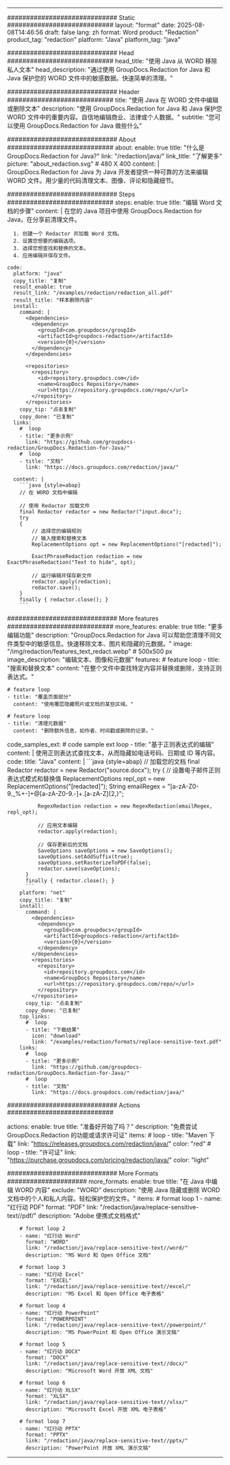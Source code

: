 
---
############################# Static ############################
layout: "format"
date:  2025-08-08T14:46:56
draft: false
lang: zh
format: Word
product: "Redaction"
product_tag: "redaction"
platform: "Java"
platform_tag: "java"

############################# Head ############################
head_title: "使用 Java 从 WORD 移除私人文本"
head_description: "通过使用 GroupDocs.Redaction for Java 和 Java 保护您的 WORD 文件中的敏感数据。快速简单的清理。"

############################# Header ############################
title: "使用 Java 在 WORD 文件中编辑或删除文本" 
description: "使用 GroupDocs.Redaction for Java 和 Java 保护您 WORD 文件中的重要内容。自信地编辑商业、法律或个人数据。"
subtitle: "您可以使用 GroupDocs.Redaction for Java 做些什么" 

############################# About ############################
about:
    enable: true
    title: "什么是 GroupDocs.Redaction for Java?"
    link: "/redaction/java/"
    link_title: "了解更多"
    picture: "about_redaction.svg" # 480 X 400
    content: |
       GroupDocs.Redaction for Java 为 Java 开发者提供一种可靠的方法来编辑 WORD 文件。用少量的代码清理文本、图像、评论和隐藏细节。

############################# Steps ############################
steps:
    enable: true
    title: "编辑 Word 文档的步骤"
    content: |
      在您的 Java 项目中使用 GroupDocs.Redaction for Java，在分享前清理文件。
      
      1. 创建一个 Redactor 并加载 Word 文档。
      2. 设置您想要的编辑选项。
      3. 选择您想查找和替换的文本。
      4. 应用编辑并保存文件。
   
    code:
      platform: "java"
      copy_title: "复制"
      result_enable: true
      result_link: "/examples/redaction/redaction_all.pdf"
      result_title: "样本删除内容"
      install:
        command: |
          <dependencies>
            <dependency>
              <groupId>com.groupdocs</groupId>
              <artifactId>groupdocs-redaction</artifactId>
              <version>{0}</version>
            </dependency>
          </dependencies>

          <repositories>
            <repository>
              <id>repository.groupdocs.com</id>
              <name>GroupDocs Repository</name>
              <url>https://repository.groupdocs.com/repo/</url>
            </repository>
          </repositories>
        copy_tip: "点击复制"
        copy_done: "已复制"
      links:
        #  loop
        - title: "更多示例"
          link: "https://github.com/groupdocs-redaction/GroupDocs.Redaction-for-Java/"
        #  loop
        - title: "文档"
          link: "https://docs.groupdocs.com/redaction/java/"
          
      content: |
        ```java {style=abap}
        // 在 WORD 文档中编辑

        // 使用 Redactor 加载文件
        final Redactor redactor = new Redactor("input.docx");
        try
        {
            // 选择您的编辑规则
            // 输入搜索和替换文本
            ReplacementOptions opt = new ReplacementOptions("[redacted]");
            
            ExactPhraseRedaction redaction = new ExactPhraseRedaction("Text to hide", opt);

            // 运行编辑并保存新文件
            redactor.apply(redaction);
            redactor.save();
        }
        finally { redactor.close(); }
        ```            


############################# More features ############################
more_features:
  enable: true
  title: "更多编辑功能"
  description: "GroupDocs.Redaction for Java 可以帮助您清理不同文件类型中的敏感信息。快速移除文本、图片和隐藏的元数据。"
  image: "/img/redaction/features_text_redact.webp" # 500x500 px
  image_description: "编辑文本、图像和元数据"
  features:
    # feature loop
    - title: "搜索和替换文本"
      content: "在整个文件中查找特定内容并替换或删除，支持正则表达式。"

    # feature loop
    - title: "覆盖页面部分"
      content: "使用覆层隐藏照片或文档的某些区域。"

    # feature loop
    - title: "清理元数据"
      content: "删除额外信息，如作者、时间戳或删除的记录。"
      
  code_samples_ext:
    # code sample ext loop
    - title: "基于正则表达式的编辑"
      content: |
        使用正则表达式查找文本，从而隐藏如电话号码、日期或 ID 等内容。
      code:
        title: "Java"
        content: |
          ```java {style=abap}
          //  加载您的文档
          final Redactor redactor = new Redactor("source.docx");
          try
          {
              // 设置电子邮件正则表达式模式和替换值
              ReplacementOptions repl_opt = new ReplacementOptions("[redacted]");
              String emailRegex = "[a-zA-Z0-9._%+-]+@[a-zA-Z0-9.-]+\.[a-zA-Z]{2,}";

              RegexRedaction redaction = new RegexRedaction(emailRegex, repl_opt);
              
              // 应用文本编辑
              redactor.apply(redaction);

              // 保存更新后的文档
              SaveOptions saveOptions = new SaveOptions();
              saveOptions.setAddSuffix(true);
              saveOptions.setRasterizeToPDF(false);
              redactor.save(saveOptions);
          }
          finally { redactor.close(); }
          ```
        platform: "net"
        copy_title: "复制"
        install:
          command: |
            <dependencies>
              <dependency>
                <groupId>com.groupdocs</groupId>
                <artifactId>groupdocs-redaction</artifactId>
                <version>{0}</version>
              </dependency>
            </dependencies>
            <repositories>
              <repository>
                <id>repository.groupdocs.com</id>
                <name>GroupDocs Repository</name>
                <url>https://repository.groupdocs.com/repo/</url>
              </repository>
            </repositories>
          copy_tip: "点击复制"
          copy_done: "已复制"
        top_links:
          #  loop
          - title: "下载结果"
            icon: "download"
            link: "/examples/redaction/formats/replace-sensitive-text.pdf"
        links:
          #  loop
          - title: "更多示例"
            link: "https://github.com/groupdocs-redaction/GroupDocs.Redaction-for-Java/"
          #  loop
          - title: "文档"
            link: "https://docs.groupdocs.com/redaction/java/"


############################# Actions ############################

actions:
  enable: true
  title: "准备好开始了吗？"
  description: "免费尝试 GroupDocs.Redaction 的功能或请求许可证"
  items:
    #  loop
    - title: "Maven 下载"
      link: "https://releases.groupdocs.com/redaction/java/"
      color: "red"
        #  loop
    - title: "许可证"
      link: "https://purchase.groupdocs.com/pricing/redaction/java/"
      color: "light"


############################# More Formats #####################
more_formats:
    enable: true
    title: "在 Java 中编辑 WORD 内容"
    exclude: "WORD"
    description: "使用 Java 隐藏或删除 WORD 文档中的个人和私人内容。轻松保护您的文件。"
    items: 
        # format loop 1
        - name: "红行动 PDF"
          format: "PDF"
          link: "/redaction/java/replace-sensitive-text//pdf/"
          description: "Adobe 便携式文档格式"

        # format loop 2
        - name: "红行动 Word"
          format: "WORD"
          link: "/redaction/java/replace-sensitive-text//word/"
          description: "MS Word 和 Open Office 文档"
          
        # format loop 3
        - name: "红行动 Excel"
          format: "EXCEL"
          link: "/redaction/java/replace-sensitive-text//excel/"
          description: "MS Excel 和 Open Office 电子表格"

        # format loop 4
        - name: "红行动 PowerPoint"
          format: "POWERPOINT"
          link: "/redaction/java/replace-sensitive-text//powerpoint/"
          description: "MS PowerPoint 和 Open Office 演示文稿"

        # format loop 5
        - name: "红行动 DOCX"
          format: "DOCX"
          link: "/redaction/java/replace-sensitive-text//docx/"
          description: "Microsoft Word 开放 XML 文档"
          
        # format loop 6
        - name: "红行动 XLSX"
          format: "XLSX"
          link: "/redaction/java/replace-sensitive-text//xlsx/"
          description: "Microsoft Excel 开放 XML 电子表格"
          
        # format loop 7
        - name: "红行动 PPTX"
          format: "PPTX"
          link: "/redaction/java/replace-sensitive-text//pptx/"
          description: "PowerPoint 开放 XML 演示文稿"


---